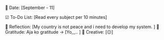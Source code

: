 📅 Date: [September - 11]

☑ To-Do List:
[Read every subject per 10 minutes]

📝 Reflection:
[My country is not peace and i need to develop my system. ]
🙏 Gratitude: Aja ko gratitude -> 
[Yo,,,.. ]
🎨 Creative:
[😐]

